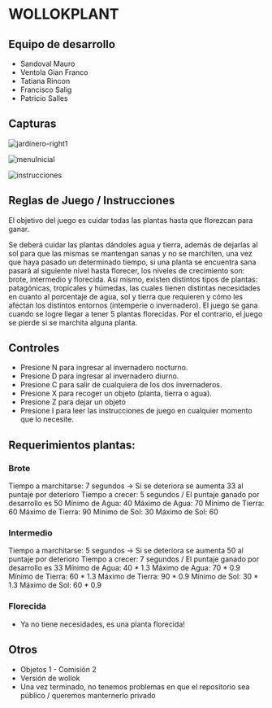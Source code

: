 # WOLLOKPLANT

## Equipo de desarrollo

- Sandoval Mauro
- Ventola Gian Franco
- Tatiana Rincon
- Francisco Salig
- Patricio Salles

## Capturas

![jardinero-right1](https://github.com/obj1unq/2023s1---tp-game-grupo03/assets/81172403/a6a77061-4b84-4b14-a95f-572c56e4d8a4)

![menuInicial](https://github.com/obj1unq/2023s1---tp-game-grupo03/assets/81172403/49d71ef0-939c-429e-82d2-110c8f563f58)

![instrucciones](https://github.com/obj1unq/2023s1---tp-game-grupo03/assets/81172403/a5c9dafc-9051-4cc2-b9f0-90ca1e03c9b9)

## Reglas de Juego / Instrucciones

El objetivo del juego es cuidar todas las plantas hasta que florezcan para ganar.

Se deberá cuidar las plantas dándoles agua y tierra, además de dejarlas al sol para que las mismas se mantengan sanas y no se marchiten, una vez que haya pasado un determinado tiempo, si una planta se encuentra sana pasará al siguiente nivel hasta florecer, los niveles de crecimiento son: brote, intermedio y florecida. Asi mismo, existen distintos tipos de plantas: patagónicas, tropicales y húmedas, las cuales tienen distintas necesidades en cuanto al porcentaje de agua, sol y tierra que requieren y cómo les afectan los distintos entornos (intemperie o invernadero). El juego se gana cuando se logre llegar a tener 5 plantas florecidas. Por el contrario, el juego se pierde si se marchita alguna planta.

## Controles

- Presione N para ingresar al invernadero nocturno.
- Presione D para ingresar al invernadero diurno.
- Presione C para salir de cualquiera de los dos invernaderos.
- Presione X para recoger un objeto (planta, tierra o agua).
- Presione Z para dejar un objeto
- Presione I para leer las instrucciones de juego en cualquier momento que lo necesite.

## Requerimientos plantas:
### Brote
Tiempo a marchitarse: 7 segundos -> Si se deteriora se aumenta 33 al puntaje por deterioro
Tiempo a crecer: 5 segundos / El puntaje ganado por desarrollo es 50
Mínimo de Agua: 40
Máximo de Agua: 70
Mínimo de Tierra: 60
Máximo de Tierra: 90
Mínimo de Sol: 30
Máximo de Sol: 60

### Intermedio
Tiempo a marchitarse: 5 segundos -> Si se deteriora se aumenta 50 al puntaje por deterioro
Tiempo a crecer: 7 segundos / El puntaje ganado por desarrollo es 33
Mínimo de Agua: 40 * 1.3
Máximo de Agua: 70 * 0.9
Mínimo de Tierra: 60 * 1.3
Máximo de Tierra: 90 * 0.9
Mínimo de Sol: 30 * 1.3
Máximo de Sol: 60 * 0.9

### Florecida
- Ya no tiene necesidades, es una planta florecida! 


## Otros

- Objetos 1 - Comisión 2
- Versión de wollok
- Una vez terminado, no tenemos problemas en que el repositorio sea público / queremos manternerlo privado
